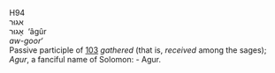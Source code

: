 H94  
אגוּר  
אָגוּר ‎ ‘âgûr  
*aw-goor‘*  
Passive participle of [103](h0103) *gathered* (that is, *received* among
the sages); *Agur*, a fanciful name of Solomon: - Agur.  
